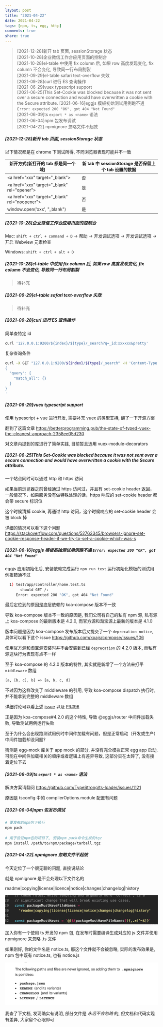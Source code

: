 ```yaml
---
layout: post
title: "2021-04-22"
date: 2021-04-22
tags: [npm, ts, egg, http]
comments: true
share: true
---
```


> [2021-12-28]新开 tab 页面, sessionStorage 状态<br> 
> [2021-10-28]企业微信工作台应用页面的控制台<br> 
> [2021-10-28]el-table 中使用 fix column 后, 如果 row 高度发现变化, fix column 不会变化, 导致同一行布局割裂<br> 
> [2021-09-29]el-table safari text-overflow 失效<br> 
> [2021-09-28]curl 进行 ES 查询操作<br> 
> [2021-06-29]vuex typescript support<br> 
> [2021-06-25]This Set-Cookie was blocked because it was not sent over a secure connection and would have overwritten a cookie with the Secure attribute.
> [2021-06-16]eggjs 模板初始测试用例跑不通 `Error: expected 200 "OK", got 404 "Not Found"`<br> 
> [2021-06-09]ts `export * as <name>` 语法<br> 
> [2021-06-04]npm 包发布调试<br> 
> [2021-04-22].npmignore 忽略文件不起效<br>

##### [2021-12-28]新开 tab 页面, sessionStorage 状态

以下情况都是在 chrome 下测试所得, 不同浏览器表现可能并不一致

| 新开方式(新打开的 tab 都是同一个域)             | 新 tab 中 sessionStorage 是否保留上个 tab 设置的数据 |
| ----------------------------------------------- | ---------------------------------------------------- |
| \<a href="xxx" target="\_blank">                | 否                                                   |
| \<a href="xxx" target="\_blank" rel="opener">   | 是                                                   |
| \<a href="xxx" target="\_blank" rel="noopener"> | 否                                                   |
| window.open('xxx', "\_blank")                   | 是                                                   |

##### [2021-10-28]企业微信工作台应用页面的控制台

Mac: `shift + ctrl + command + D` -> 帮助 -> 开发调试选项 -> 开发调试选项 -> 开启 Webview 元素检查

Windows: `shift + ctrl + alt + D`

##### [2021-10-28]el-table 中使用 fix column 后, 如果 row 高度发现变化, fix column 不会变化, 导致同一行布局割裂

> 待补充

##### [2021-09-29]el-table safari text-overflow 失效

> 待补充

##### [2021-09-28]curl 进行 ES 查询操作

简单查特定 id

```bash
curl '127.0.0.1:9200/${index}/${type}/_search?q=_id:xxxxxx&pretty'
```

复杂查询条件

```bash
curl -X GET "127.0.0.1:9200/${index}/${type}/_search" -H 'Content-Type: application/json' -d'
{
  "query": {
    "match_all": {}
  }
}
'
```

##### [2021-06-29]vuex typescript support

使用 typescript + vue 进行开发, 需要补充 vuex 的类型支持, 翻了一下开源方案

翻到了这篇文章 https://betterprogramming.pub/the-state-of-typed-vuex-the-cleanest-approach-2358ee05d230

对文章内提到的库进行了简单实践, 目前暂且选用 vuex-module-decorators

##### [2021-06-25]This Set-Cookie was blocked because it was not sent over a secure connection and would have overwritten a cookie with the Secure attribute.

一个站点同时可以通过 http 和 https 访问

如果当前浏览器之前曾经通过 https 访问过，并且有 set-cookie header 返回，一般情况下，如果服务没有做特殊处理的话，https 响应的 set-cookie header 都会带 secure 标识位

这个时候清掉 cookie, 再通过 http 访问，这个时候响应的 set-cookie header 会被 block 掉

详细的情况可以看下这个问题 https://stackoverflow.com/questions/52763345/browsers-ignore-set-cookie-response-header-if-we-try-to-set-a-cookie-which-was-s

##### [2021-06-16]eggjs 模板初始测试用例跑不通 `Error: expected 200 "OK", got 404 "Not Found"`

eggjs 应用初始化后, 安装依赖完成运行 `npm run test` 运行初始化模板的测试用例报错通不过

```bash
  1) test/app/controller/home.test.ts
       should GET /:
     Error: expected 200 "OK", got 404 "Not Found"
```

最后定位到的原因是底层依赖的 koa-compose 版本不一致

导致 koa-compose 版本不一致的原因是, 我们公司有自己的私有 npm 源, 私有源上 koa-compose 的最新版本是 4.2.0, 而官方源和淘宝源上最新的版本是 4.1.0

版本问题是因为 koa-compose 发布版本后又提交了一个 `deprecation notice`, 具体可以看下这个 issue https://github.com/koajs/compose/issues/106

使用官方源和淘宝源安装时并不会安装到已经 `deprecation` 的 4.2.0 版本, 而私有源这块行为表现有点不一样

至于 koa-compose 的 4.2.0 版本的特性, 其实就是新增了一个方法来打平 `middleware` 数组

```bash
[a, [b, c], b] => [a, b, c, d]
```

不过因为这样改变了 middleware 的引用, 导致 koa-compose dispatch 执行时, 并不能拿到完整的 middleware 数组

详细讨论可以看上述 [issue](https://github.com/koajs/compose/issues/106) 以及 [PR#96](https://github.com/koajs/compose/pull/96)

正是因为 koa-compose#4.2.0 的这个特性, 导致 @eggjs/router 中间件加载失败, 导致测试用例运行失败

至于为什么会出现跑测试用例时中间件加载有问题，但是正常启动（开发或生产）中间件加载却没问题?

猜测是 egg-mock 库关于 app mock 的部分, 并没有完全模拟正常 egg app 启动, 可能在中间件加载相关的顺序或者逻辑上有差异导致, 这部分实在太碎了, 没有接着定位下去

##### [2021-06-09]ts `export * as <name>` 语法

解决方案请翻阅 https://github.com/TypeStrong/ts-loader/issues/1121

原因是 tsconfig 中的 compilerOptions.module 配置有问题

##### [2021-06-04]npm 包发布调试

```bash
# 要发布的npm包下执行
npm pack

# 用于验证npm包的项目下, 安装npm pack命令生成的tgz
npm install /path/to/npm/package/tarball.tgz
```

##### [2021-04-22].npmignore 忽略文件不起效

今天定位了一个很无聊的问题, 直接说结论

就是 npmignore 是不会处理以下文件名的

readme|copying|license|licence|notice|changes|changelog|history

![ignore](/images/2021-04/1.png)

加入你有一个使用 ts 开发的 npm 包, 在发布时需要编译生成对应的 js 文件并使用 npmignore 来忽略 .ts 文件

如果刚好, 你的文件名是 notice.ts, 那这个文件就不会被忽略, 实际的发布效果是, npm 包中既有 notice.ts, 也有 notice.js

![ignore](/images/2021-04/2.png)

我查了下文档, 发现确实有说明, 部分文件是 _永远不会忽略_ 的, 但文档和代码实现有差异, 大家留个心眼即可
